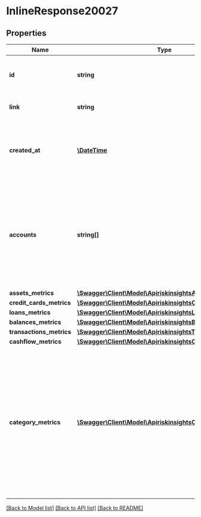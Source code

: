# InlineResponse20027

## Properties
Name | Type | Description | Notes
------------ | ------------- | ------------- | -------------
**id** | **string** | Belvo&#x27;s unique identifier for the current item. | 
**link** | **string** | The &#x60;link.id&#x60; the data belongs to. | 
**created_at** | [**\DateTime**](\DateTime.md) | The ISO-8601 timestamp of when the data point was created in Belvo&#x27;s database. | 
**accounts** | **string[]** | An array of Belvo-generated account numbers (UUIDs) that were used during the risk insights analysis. If no accounts were found, we return an empty array. | 
**assets_metrics** | [**\Swagger\Client\Model\ApiriskinsightsAssetsMetrics**](ApiriskinsightsAssetsMetrics.md) |  | 
**credit_cards_metrics** | [**\Swagger\Client\Model\ApiriskinsightsCreditCardsMetrics**](ApiriskinsightsCreditCardsMetrics.md) |  | 
**loans_metrics** | [**\Swagger\Client\Model\ApiriskinsightsLoansMetrics**](ApiriskinsightsLoansMetrics.md) |  | 
**balances_metrics** | [**\Swagger\Client\Model\ApiriskinsightsBalancesMetrics**](ApiriskinsightsBalancesMetrics.md) |  | 
**transactions_metrics** | [**\Swagger\Client\Model\ApiriskinsightsTransactionsMetrics**](ApiriskinsightsTransactionsMetrics.md) |  | 
**cashflow_metrics** | [**\Swagger\Client\Model\ApiriskinsightsCashflowMetrics**](ApiriskinsightsCashflowMetrics.md) |  | 
**category_metrics** | [**\Swagger\Client\Model\ApiriskinsightsCategoryMetrics[]**](ApiriskinsightsCategoryMetrics.md) | An array of aggregate metrics regarding the transaction categories and subcategories that Belvo has identified within the user&#x27;s transaction history.  In the array, Belvo only returns categories that have been identified. | 

[[Back to Model list]](../../README.md#documentation-for-models) [[Back to API list]](../../README.md#documentation-for-api-endpoints) [[Back to README]](../../README.md)

